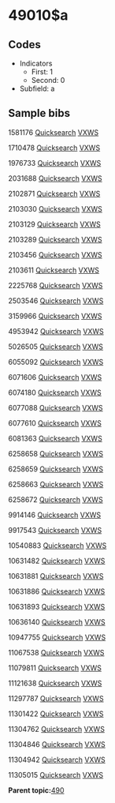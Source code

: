 # 49010$a

## Codes

-   Indicators
    -   First: 1
    -   Second: 0
-   Subfield: a

## Sample bibs

1581176 [Quicksearch](https://search.library.yale.edu/catalog/1581176) [VXWS](http://prodorbis.library.yale.edu:7014/vxws/GetHoldingsService?bibId=1581176)

1710478 [Quicksearch](https://search.library.yale.edu/catalog/1710478) [VXWS](http://prodorbis.library.yale.edu:7014/vxws/GetHoldingsService?bibId=1710478)

1976733 [Quicksearch](https://search.library.yale.edu/catalog/1976733) [VXWS](http://prodorbis.library.yale.edu:7014/vxws/GetHoldingsService?bibId=1976733)

2031688 [Quicksearch](https://search.library.yale.edu/catalog/2031688) [VXWS](http://prodorbis.library.yale.edu:7014/vxws/GetHoldingsService?bibId=2031688)

2102871 [Quicksearch](https://search.library.yale.edu/catalog/2102871) [VXWS](http://prodorbis.library.yale.edu:7014/vxws/GetHoldingsService?bibId=2102871)

2103030 [Quicksearch](https://search.library.yale.edu/catalog/2103030) [VXWS](http://prodorbis.library.yale.edu:7014/vxws/GetHoldingsService?bibId=2103030)

2103129 [Quicksearch](https://search.library.yale.edu/catalog/2103129) [VXWS](http://prodorbis.library.yale.edu:7014/vxws/GetHoldingsService?bibId=2103129)

2103289 [Quicksearch](https://search.library.yale.edu/catalog/2103289) [VXWS](http://prodorbis.library.yale.edu:7014/vxws/GetHoldingsService?bibId=2103289)

2103456 [Quicksearch](https://search.library.yale.edu/catalog/2103456) [VXWS](http://prodorbis.library.yale.edu:7014/vxws/GetHoldingsService?bibId=2103456)

2103611 [Quicksearch](https://search.library.yale.edu/catalog/2103611) [VXWS](http://prodorbis.library.yale.edu:7014/vxws/GetHoldingsService?bibId=2103611)

2225768 [Quicksearch](https://search.library.yale.edu/catalog/2225768) [VXWS](http://prodorbis.library.yale.edu:7014/vxws/GetHoldingsService?bibId=2225768)

2503546 [Quicksearch](https://search.library.yale.edu/catalog/2503546) [VXWS](http://prodorbis.library.yale.edu:7014/vxws/GetHoldingsService?bibId=2503546)

3159966 [Quicksearch](https://search.library.yale.edu/catalog/3159966) [VXWS](http://prodorbis.library.yale.edu:7014/vxws/GetHoldingsService?bibId=3159966)

4953942 [Quicksearch](https://search.library.yale.edu/catalog/4953942) [VXWS](http://prodorbis.library.yale.edu:7014/vxws/GetHoldingsService?bibId=4953942)

5026505 [Quicksearch](https://search.library.yale.edu/catalog/5026505) [VXWS](http://prodorbis.library.yale.edu:7014/vxws/GetHoldingsService?bibId=5026505)

6055092 [Quicksearch](https://search.library.yale.edu/catalog/6055092) [VXWS](http://prodorbis.library.yale.edu:7014/vxws/GetHoldingsService?bibId=6055092)

6071606 [Quicksearch](https://search.library.yale.edu/catalog/6071606) [VXWS](http://prodorbis.library.yale.edu:7014/vxws/GetHoldingsService?bibId=6071606)

6074180 [Quicksearch](https://search.library.yale.edu/catalog/6074180) [VXWS](http://prodorbis.library.yale.edu:7014/vxws/GetHoldingsService?bibId=6074180)

6077088 [Quicksearch](https://search.library.yale.edu/catalog/6077088) [VXWS](http://prodorbis.library.yale.edu:7014/vxws/GetHoldingsService?bibId=6077088)

6077610 [Quicksearch](https://search.library.yale.edu/catalog/6077610) [VXWS](http://prodorbis.library.yale.edu:7014/vxws/GetHoldingsService?bibId=6077610)

6081363 [Quicksearch](https://search.library.yale.edu/catalog/6081363) [VXWS](http://prodorbis.library.yale.edu:7014/vxws/GetHoldingsService?bibId=6081363)

6258658 [Quicksearch](https://search.library.yale.edu/catalog/6258658) [VXWS](http://prodorbis.library.yale.edu:7014/vxws/GetHoldingsService?bibId=6258658)

6258659 [Quicksearch](https://search.library.yale.edu/catalog/6258659) [VXWS](http://prodorbis.library.yale.edu:7014/vxws/GetHoldingsService?bibId=6258659)

6258663 [Quicksearch](https://search.library.yale.edu/catalog/6258663) [VXWS](http://prodorbis.library.yale.edu:7014/vxws/GetHoldingsService?bibId=6258663)

6258672 [Quicksearch](https://search.library.yale.edu/catalog/6258672) [VXWS](http://prodorbis.library.yale.edu:7014/vxws/GetHoldingsService?bibId=6258672)

9914146 [Quicksearch](https://search.library.yale.edu/catalog/9914146) [VXWS](http://prodorbis.library.yale.edu:7014/vxws/GetHoldingsService?bibId=9914146)

9917543 [Quicksearch](https://search.library.yale.edu/catalog/9917543) [VXWS](http://prodorbis.library.yale.edu:7014/vxws/GetHoldingsService?bibId=9917543)

10540883 [Quicksearch](https://search.library.yale.edu/catalog/10540883) [VXWS](http://prodorbis.library.yale.edu:7014/vxws/GetHoldingsService?bibId=10540883)

10631482 [Quicksearch](https://search.library.yale.edu/catalog/10631482) [VXWS](http://prodorbis.library.yale.edu:7014/vxws/GetHoldingsService?bibId=10631482)

10631881 [Quicksearch](https://search.library.yale.edu/catalog/10631881) [VXWS](http://prodorbis.library.yale.edu:7014/vxws/GetHoldingsService?bibId=10631881)

10631886 [Quicksearch](https://search.library.yale.edu/catalog/10631886) [VXWS](http://prodorbis.library.yale.edu:7014/vxws/GetHoldingsService?bibId=10631886)

10631893 [Quicksearch](https://search.library.yale.edu/catalog/10631893) [VXWS](http://prodorbis.library.yale.edu:7014/vxws/GetHoldingsService?bibId=10631893)

10636140 [Quicksearch](https://search.library.yale.edu/catalog/10636140) [VXWS](http://prodorbis.library.yale.edu:7014/vxws/GetHoldingsService?bibId=10636140)

10947755 [Quicksearch](https://search.library.yale.edu/catalog/10947755) [VXWS](http://prodorbis.library.yale.edu:7014/vxws/GetHoldingsService?bibId=10947755)

11067538 [Quicksearch](https://search.library.yale.edu/catalog/11067538) [VXWS](http://prodorbis.library.yale.edu:7014/vxws/GetHoldingsService?bibId=11067538)

11079811 [Quicksearch](https://search.library.yale.edu/catalog/11079811) [VXWS](http://prodorbis.library.yale.edu:7014/vxws/GetHoldingsService?bibId=11079811)

11121638 [Quicksearch](https://search.library.yale.edu/catalog/11121638) [VXWS](http://prodorbis.library.yale.edu:7014/vxws/GetHoldingsService?bibId=11121638)

11297787 [Quicksearch](https://search.library.yale.edu/catalog/11297787) [VXWS](http://prodorbis.library.yale.edu:7014/vxws/GetHoldingsService?bibId=11297787)

11301422 [Quicksearch](https://search.library.yale.edu/catalog/11301422) [VXWS](http://prodorbis.library.yale.edu:7014/vxws/GetHoldingsService?bibId=11301422)

11304762 [Quicksearch](https://search.library.yale.edu/catalog/11304762) [VXWS](http://prodorbis.library.yale.edu:7014/vxws/GetHoldingsService?bibId=11304762)

11304846 [Quicksearch](https://search.library.yale.edu/catalog/11304846) [VXWS](http://prodorbis.library.yale.edu:7014/vxws/GetHoldingsService?bibId=11304846)

11304942 [Quicksearch](https://search.library.yale.edu/catalog/11304942) [VXWS](http://prodorbis.library.yale.edu:7014/vxws/GetHoldingsService?bibId=11304942)

11305015 [Quicksearch](https://search.library.yale.edu/catalog/11305015) [VXWS](http://prodorbis.library.yale.edu:7014/vxws/GetHoldingsService?bibId=11305015)

**Parent topic:**[490](../../tags/490/490.md)

